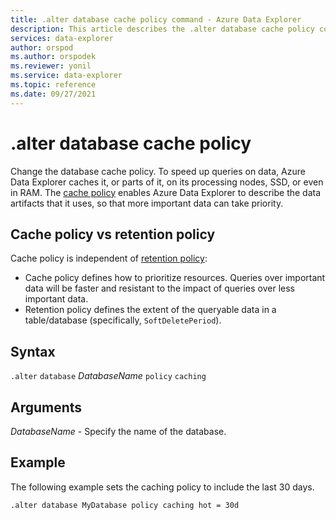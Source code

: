 ```yaml
---
title: .alter database cache policy command - Azure Data Explorer
description: This article describes the .alter database cache policy command in Azure Data Explorer.
services: data-explorer
author: orspod
ms.author: orspodek
ms.reviewer: yonil
ms.service: data-explorer
ms.topic: reference
ms.date: 09/27/2021
---
```

# .alter database cache policy

Change the database cache policy.  To speed up queries on data, Azure Data Explorer caches it, or parts of it, on its processing nodes, SSD, or even in RAM. The [cache policy](cachepolicy.md) enables Azure Data Explorer to describe the data artifacts that it uses, so that more important data can take priority. 

## Cache policy vs retention policy

Cache policy is independent of [retention policy](./retentionpolicy.md): 
- Cache policy defines how to prioritize resources. Queries over important data will be faster and resistant to the impact of queries over less important data.
- Retention policy defines the extent of the queryable data in a table/database (specifically, `SoftDeletePeriod`).

## Syntax

`.alter` `database` *DatabaseName* `policy` `caching`

## Arguments

*DatabaseName* - Specify the name of the database.

## Example

The following example sets the caching policy to include the last 30 days.

```kusto
.alter database MyDatabase policy caching hot = 30d
```